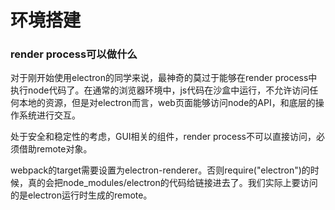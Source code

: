 # 环境搭建

### render process可以做什么

对于刚开始使用electron的同学来说，最神奇的莫过于能够在render process中执行node代码了。在通常的浏览器环境中，js代码在沙盒中运行，不允许访问任何本地的资源，但是对electron而言，web页面能够访问node的API，和底层的操作系统进行交互。

处于安全和稳定性的考虑，GUI相关的组件，render process不可以直接访问，必须借助remote对象。

webpack的target需要设置为electron-renderer。否则require("electron")的时候，真的会把node_modules/electron的代码给链接进去了。我们实际上要访问的是electron运行时生成的remote。
